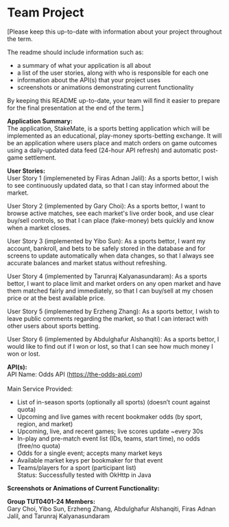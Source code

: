 # Team Project

[Please keep this up-to-date with information about your project throughout the term.

The readme should include information such as:
- a summary of what your application is all about
- a list of the user stories, along with who is responsible for each one
- information about the API(s) that your project uses 
- screenshots or animations demonstrating current functionality

By keeping this README up-to-date,
your team will find it easier to prepare for the final presentation
at the end of the term.]

**Application Summary:**<br>
The application, StakeMate, is a sports betting application which will be implemented as an educational, play-money sports-betting exchange. It will be an application where users place and match orders on game outcomes using a daily-updated data feed (24-hour API refresh) and automatic post-game settlement.

**User Stories:**<br>
User Story 1 (implemeneted by Firas Adnan Jalil): As a sports bettor, I wish to see continuously updated data, so that I can stay informed about the market.

User Story 2 (implemented by Gary Choi): As a sports bettor, I want to browse active matches, see each market's live order book, and use clear buy/sell controls, so that I can place (fake-money) bets quickly and know when a market closes.

User Story 3 (implemented by Yibo Sun): As a sports bettor, I want my account, bankroll, and bets to be safely stored in the database and for screens to update automatically when data changes, so that I always see accurate balances and market status without refreshing.

User Story 4 (implemented by Tarunraj Kalyanasundaram): As a sports bettor, I want to place limit and market orders on any open market and have them matched fairly and immediately, so that I can buy/sell at my chosen price or at the best available price.

User Story 5 (implemented by Erzheng Zhang): As a sports bettor, I wish to leave public comments regarding the market, so that I can interact with other users about sports betting.

User Story 6 (implemented by Abdulghafur Alshanqiti): As a sports bettor, I would like to find out if I won or lost, so that I can see how much money I won or lost.

**API(s):**<br>
API Name: Odds API (https://the-odds-api.com)<br><br>
Main Service Provided:<br>
- List of in-season sports (optionally all sports) (doesn’t count against quota)<br>
- Upcoming and live games with recent bookmaker odds (by sport, region, and market)<br>
- Upcoming, live, and recent games; live scores update ~every 30s<br>
- In-play and pre-match event list (IDs, teams, start time), no odds (free/no quota)<br>
- Odds for a single event; accepts many market keys<br>
- Available market keys per bookmaker for that event<br>
- Teams/players for a sport (participant list)<br>
Status: Successfully tested with OkHttp in Java

**Screenshots or Animations of Current Functionality:**


**Group TUT0401-24 Members:**<br>
Gary Choi, Yibo Sun, Erzheng Zhang, Abdulghafur Alshanqiti, Firas Adnan Jalil, and Tarunraj Kalyanasundaram
